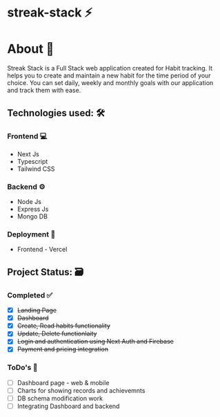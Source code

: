 # streak-stack :zap:

# About :scroll:
Streak Stack is a Full Stack web application created for Habit tracking. It helps you to create and maintain a new habit for the time period of your choice. You can set daily, weekly and monthly goals with our application and track them with ease. 

## Technologies used: :hammer_and_wrench:
### Frontend :computer:
- Next Js
- Typescript 
- Tailwind CSS

### Backend :gear:
- Node Js
- Express Js
- Mongo DB

### Deployment :incoming_envelope:
- Frontend - Vercel

## Project Status: :card_file_box:
### Completed :white_check_mark:
- [x] ~~Landing Page~~
- [x] ~~Dashboard~~
- [x] ~~Create, Read habits functionality~~
- [x] ~~Update, Delete functionlaity~~
- [x] ~~Login and authentication using Next Auth and Firebase~~
- [x] ~~Payment and pricing integration~~

### ToDo's :memo:

- [ ] Dashboard page - web & mobile
- [ ] Charts for showing records and achievemnts
- [ ] DB schema modification work
- [ ] Integrating Dashboard and backend
